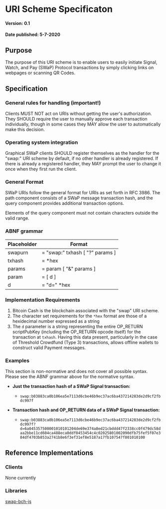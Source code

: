 # URI Scheme Specificaton

#### Version: 0.1
#### Date published: 5-7-2020



## Purpose

The purpose of this URI scheme is to enable users to easily initiate Signal, Watch, and Pay (SWaP) Protocol transactions by simply clicking links on webpages or scanning QR Codes.



## Specification

### General rules for handling (important!)

Clients MUST NOT act on URIs without getting the user's authorization.
They SHOULD require the user to manually approve each transaction individually, though in some cases they MAY allow the user to automatically make this decision.

### Operating system integration

Graphical SWaP clients SHOULD register themselves as the handler for the "swap:" URI scheme by default, if no other handler is already registered. If there is already a registered handler, they MAY prompt the user to change it once when they first run the client.

### General Format

SWaP URIs follow the general format for URIs as set forth in RFC 3986. The path component consists of a SWaP message transaction hash, and the query component provides additional transaction options.

Elements of the query component must not contain characters outside the valid range.

### ABNF grammar


| Placeholder  | Format                                                       |
| ------------ | ------------------------------------------------------------ |
| swapurn       | = "swap:" txhash [ "?" params ]                              |
| txhash       | = *hex                                                       |
| params       | = param [ "&" params ]                                       |
| param        | = [ d ]                                                      |
| d            | = "d=" *hex                                                  |




### Implementation Requirements

1. Bitcoin Cash is the blockchain associated with the "swap" URI scheme.
2. The character set requirements for the `*hex` format are those of a hexidecimal number expressed as a string
3. The `d` parameter is a string representing the entire OP_RETURN scriptPubKey (including the OP_RETURN opcode itself) for the transaction at `txhash`. Having this data present, particularly in the case of Threshold Crowdfund (Type 3) transactions, allows offline wallets to construct valid Payment messages.

### Examples

This section is non-normative and does not cover all possible syntax.
Please see the ABNF grammar above for the normative syntax.

* **Just the transaction hash of a SWaP Signal transaction:**
  * `swap:b03883ca0b106ea5e7113d6cbe46b9ec37ac6ba437214283de2d9cf2fbdc997f`

* **Transaction hash and OP_RETURN data of a SWaP Signal transaction:**
    * `swap:b03883ca0b106ea5e7113d6cbe46b9ec37ac6ba437214283de2d9cf2fbdc997f?d=6a045357500001010101204de69e374a8ed21cbddd47f2338cc0f479dc58daa2bbe11cd604ca488eca0ddf0453454c4c02025801002090dfb75fef5f07e384df4703b853a2741b8e6f3ef31ef8e5187a17fb107547f801010100`



## Reference Implementations

### Clients
None currently

### Libraries
[swap-bch-js](https://github.com/vinarmani/swap-bch-js)
